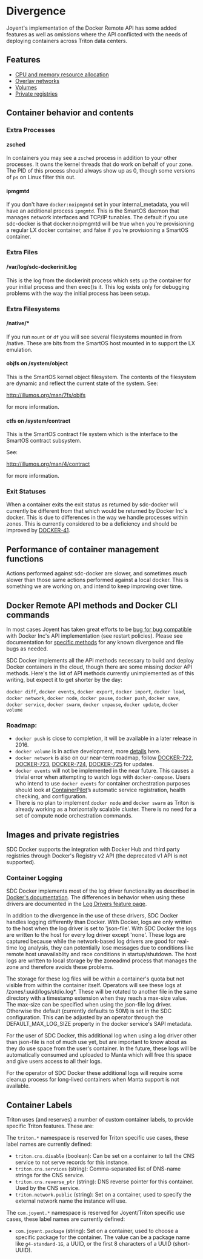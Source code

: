 # Divergence

Joyent's implementation of the Docker Remote API has some added features as well as omissions where the API conflicted with the needs of deploying containers across Triton data centers.

## Features

- [CPU and memory resource allocation](features/resources.md)
- [Overlay networks](features/networks.md)
- [Volumes](features/volumes.md)
- [Private registries](features/repos.md)

## Container behavior and contents

### Extra Processes

#### zsched

In containers you may see a `zsched` process in addition to your other
processes. It owns the kernel threads that do work on behalf of your zone.
The PID of this process should always show up as 0, though some versions of
`ps` on Linux filter this out.

#### ipmgmtd

If you don't have `docker:noipmgmtd` set in your internal_metadata, you will
have an additional process `ipmgmtd`. This is the SmartOS daemon that manages
network interfaces and TCP/IP tunables. The default if you use sdc-docker is
that docker:noipmgmtd will be true when you're provisioning a regular LX docker
container, and false if you're provisioning a SmartOS container.

### Extra Files

#### /var/log/sdc-dockerinit.log

This is the log from the dockerinit process which sets up the container for
your initial process and then exec()s it. This log exists only for debugging
problems with the way the initial process has been setup.

### Extra Filesystems

#### /native/*

If you run `mount` or `df` you will see several filesystems mounted in from
/native. These are bits from the SmartOS host mounted in to support the LX
emulation.

#### objfs on /system/object

This is the SmartOS kernel object filesystem. The contents of the filesystem
are dynamic and reflect the current state of the system. See:

http://illumos.org/man/7fs/objfs

for more information.

#### ctfs on /system/contract

This is the SmartOS contract file system which is the interface to the SmartOS
contract subsystem.

See:

http://illumos.org/man/4/contract

for more information.

### Exit Statuses

When a container exits the exit status as returned by sdc-docker will currently
be different from that which would be returned by Docker Inc's docker. This is
due to differences in the way we handle processes within zones. This is
currently considered to be a deficiency and should be improved by [DOCKER-41](http://smartos.org/bugview/DOCKER-41).

## Performance of container management functions

Actions performed against sdc-docker are slower, and sometimes _much_ slower
than those same actions performed against a local docker. This is something we
are working on, and intend to keep improving over time.

## Docker Remote API methods and Docker CLI commands

In most cases Joyent has taken great efforts to be [bug for bug compatible](http://en.wikipedia.org/wiki/Bug_compatibility) with Docker Inc's API implementation (see restart policies). Please see documentation for [specific methods](./commands/) for any known divergence and file bugs as needed.

SDC Docker implements all the API methods necessary to build and deploy Docker
containers in the cloud, though there are some missing docker API methods.
Here's the list of API methods currently unimplemented as of this writing, but
expect it to get shorter by the day:

`docker diff`, `docker events`, `docker export`, `docker import`, `docker load`,
`docker network`, `docker node`, `docker pause`, `docker push`, `docker save`,
`docker service`, `docker swarm`, `docker unpause`, `docker update`, `docker volume`

### Roadmap:
- `docker push` is close to completion, it will be available in a later release
  in 2016.
- `docker volume` is in active development, more [details](https://github.com/joyent/rfd/blob/master/rfd/0026/README.md)
  here.
- `docker network` is also on our near-term roadmap, follow 
[DOCKER-722](http://smartos.org/bugview/DOCKER-722), [DOCKER-723](http://smartos.org/bugview/DOCKER-723),
[DOCKER-724](http://smartos.org/bugview/DOCKER-724), [DOCKER-725](http://smartos.org/bugview/DOCKER-725)
  for updates.
- `docker events` will not be implemented in the near future. This causes a
  trivial error when attempting to watch logs with `docker-compose`. Users who
  intend to use `docker events` for container orchestration purposes should
  look at [ContainerPilot](https://www.joyent.com/containerpilot)’s automatic
  service registration, health checking, and configuration.
- There is no plan to implement `docker node` and `docker swarm` as Triton is
  already working as a horizontally scalable cluster. There is no need for a
  set of compute node orchestration commands.

## Images and private registries

SDC Docker supports the integration with Docker Hub and third party registries through
Docker's Registry v2 API (the deprecated v1 API is not supported).

### Container Logging

SDC Docker implements most of the log driver functionality as described in
[Docker's documentation](https://docs.docker.com/engine/reference/logging/overview/).
The differences in behavior when using these drivers are documented in the [Log
Drivers feature page](./features/logdrivers.md).

In addition to the divergence in the use of these drivers, SDC Docker handles
logging differently than Docker. With Docker, logs are only written to the host
when the log driver is set to 'json-file'. With SDC Docker the logs are written
to the host for every log driver except 'none'. These logs are captured because
while the network-based log drivers are good for real-time log analysis, they
can potentially lose messages due to conditions like remote host unavailablity
and race conditions in startup/shutdown. The host logs are written to local
storage by the zoneadmd process that manages the zone and therefore avoids these
problems.

The storage for these log files will be within a container's quota but not
visible from within the container itself. Operators will see these logs at
/zones/:uuid/logs/stdio.log*. These will be rotated to another file in the same
directory with a timestamp extension when they reach a max-size value. The
max-size can be specified when using the json-file log driver. Otherwise the
default (currently defaults to 50M) is set in the SDC configuration. This can
be adjusted by an operator through the DEFAULT_MAX_LOG_SIZE property in the
docker service's SAPI metadata.

For the user of SDC Docker, this additional log when using a log driver other
than json-file is not of much use yet, but are important to know about as they
do use space from the user's container. In the future, these logs will be
automatically consumed and uploaded to Manta which will free this space and give
users access to all their logs.

For the operator of SDC Docker these additional logs will require some cleanup
process for long-lived containers when Manta support is not available.


## Container Labels

Triton uses (and reserves) a number of custom container labels, to provide
specific Triton features. These are:

The `triton.*` namespace is reserved for Triton specific use cases, these label
names are currently defined:

* `triton.cns.disable` (boolean): Can be set on a container to tell the CNS
  service to not serve records for this instance.
* `triton.cns.services` (string): Comma-separated list of DNS-name strings
  for the CNS service.
* `triton.cns.reverse_ptr` (string): DNS reverse pointer for this container.
  Used by the CNS service.
* `triton.network.public` (string): Set on a container, used to specify the
  external network name the instance will use.

The `com.joyent.*` namespace is reserved for Joyent/Triton specific use cases,
these label names are currently defined:

* `com.joyent.package` (string): Set on a container, used to choose a specific
  package for the container. The value can be a package name like
  `g4-standard-1G`, a UUID, or the first 8 characters of a UUID
  (short-UUID).
